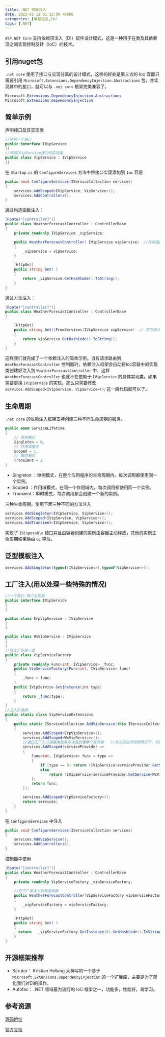 ```yaml
---
title: .NET 依赖注入
date: 2022-01-12 01:12:00 +0800
categories: [编程语言,C#]
tags: [.NET]
---
```


`ASP.NET Core` 支持依赖项注入（DI）软件设计模式，这是一种用于在类及其依赖项之间实现控制反转（IoC）的技术。

## 引用nuget包

`.net core` 使用了接口与实现分离的设计模式，这样的好处是第三方的 Ioc 容器只需要引用 `Microsoft.Extensions.DependencyInjection.Abstractions` 包，并实现其中的接口，就可以与 `.net core` 框架完美兼容了。
```c#
Microsoft.Extensions.DependencyInjection.Abstractions
Microsoft.Extensions.DependencyInjection
```

## 简单示例　

声明接口及其实现类

```c#
//声明一个接口
public interface IVipService    
{}
//声明IVipService接口的实现类
public class VipService : IVipService 
{}
```
在 `Startup.cs` 的 `ConfigureServices` 方法中将接口实现添加到 `Ioc` 容器
```c#
public void ConfigureServices(IServiceCollection services)
{
    services.AddScoped<IVipService, VipService>();
    services.AddControllers();
}
```
通过构造函数注入：　

```c#
[Route("[controller]")]
public class WeatherForecastController : ControllerBase
{
    private readonly IVipService _vipService;

    public WeatherForecastController( IVipService vipService)  //在构造函数中注入IVipService接口
    {
        _vipService = vipService;
    }

    [HttpGet]
    public string Get( )
    {
        return _vipService.GetHashCode().ToString();
    }
}
```
通过方法注入：

```c#
[Route("[controller]")]
public class WeatherForecastController : ControllerBase
{

    [HttpGet]
    public string Get([FromServices]IVipService vipService)  // 在方法入参中使用[FromServices]特性注入IVipService接口
    {
        return vipService.GetHashCode().ToString();
    }
}
```
这样我们就完成了一个依赖注入的简单示例，当有请求路由到 `WeatherForecastController` 控制器时，依赖注入框架会自动将Ioc容器中的实现类创建好注入到 `WeatherForecastController` 中，这样 `WeatherForecastController` 也就不在依赖于 `IVipService` 的具体实现类，如果需要更换 `IVipService` 的实现，那么只需要修改 `services.AddScoped<IVipService, VipService>()`; 这一段代码就可以了。

## 生命周期　　

`.net core` 的依赖注入框架支持创建三种不同生命周期的服务。

```c#
public enum ServiceLifetime
{
    // 单例模式
    Singleton = 0,
    // 作用域模式
    Scoped = 1,
    // 瞬时模式
    Transient = 2
}
```

- Singleton ：单例模式，在整个应用程序的生命周期内，每次调用都使用同一个实例。
- Scoped ：作用域模式，在同一个作用域内，每次调用都使用同一个实例。
- Transient：瞬时模式，每次调用都会创建一个新的实例。

三种生命周期，使用下面三种不同的方法注入
```c#
services.AddSingleton<IVipService, VipService>();
services.AddScoped<IVipService, VipService>();
services.AddTransient<IVipService, VipService>();
```
实现了 `IDisposable` 接口并且由容器创建的实例由容器主动释放，其他的实例生命周期结束后由 `GC` 释放。

## 泛型模板注入

```c#
services.AddSingleton(typeof(IVipService<>),typeof(VipService<>)); 
```

## 工厂注入(用以处理一些特殊的情况)

```c#
//一个接口 两个实现类 
public interface IVipService
{
}

public class ErpVipService : IVipService
{
}

public class WxVipService : IVipService
{
}
//将工厂包装一层
public class VipServiceFactory
{
    private readonly Func<int, IVipService> _func;
    public VipServiceFactory(Func<int, IVipService> func)
    {
        _func = func;
    }
    public IVipService GetInstence(int type)
    {
        return _func(type);
    }
}
//注入扩展类
public static class VipServiceExtensions
{
    public static IServiceCollection AddVipService(this IServiceCollection services)
    {
        services.AddScoped<ErpVipService>();
        services.AddScoped<WxVipService>();
        //通过工厂方式根据类型条件决定创建哪个实现类   //该方法在所线程情况下，可能会遇到serviceProvider已被释放的问题。 
        services.AddScoped(serviceProvider =>
        {
            Func<int, IVipService> func = type =>
            {
                if (type == 0) return (IVipService)serviceProvider.GetService<ErpVipService>();
                else
                    return (IVipService)serviceProvider.GetService<WxVipService>();
            };
            return func;
        });

        services.AddScoped<VipServiceFactory>();
        return services;
    }
}
```
在 `ConfigureServices` 中注入
```c#
public void ConfigureServices(IServiceCollection services)
{
    services.AddVipService();
    services.AddControllers();
}
```
控制器中使用

```c#
[Route("[controller]")]
public class WeatherForecastController : ControllerBase
{
    private readonly VipServiceFactory _vipServiceFactory;
    
    //将工厂类注入到构造函数
    public WeatherForecastController(VipServiceFactory vipServiceFactory)
    {
        _vipServiceFactory = vipServiceFactory;
    }

    [HttpGet]
    public string Get( )
    {
      return   _vipServiceFactory.GetInstence(0).GetHashCode().ToString();
    }
}
```

## 开源框架推荐

- Scrutor： Kristian Hellang 大神写的一个基于 `Microsoft.Extensions.DependencyInjection` 的一个扩展库，主要是为了简化我们对DI的操作。
- Autofac： .NET 领域最为流行的 IoC 框架之一，功能多，性能好，易学习。　

## 参考资源

[源码地址](https://github.com/aspnet/DependencyInjection　)

[官方文档](https://docs.microsoft.com/en-us/aspnet/core/fundamentals/dependency-injection?view=aspnetcore-3.1)